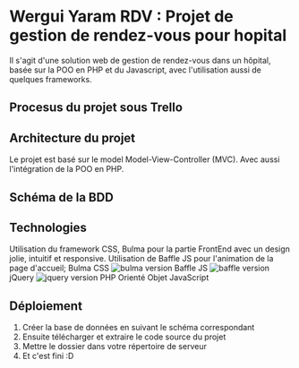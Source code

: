 # Wergui Yaram RDV : Projet de gestion de rendez-vous pour hopital
Il s'agit d'une solution web de gestion de rendez-vous dans un hôpital, basée sur la POO en PHP et du Javascript, avec l'utilisation aussi de quelques frameworks.


## Procesus du projet sous Trello


## Architecture du projet
  Le projet est basé sur le model Model-View-Controller (MVC).
  Avec aussi l'intégration de la POO en PHP.


## Schéma de la BDD
  

## Technologies
Utilisation du framework CSS, Bulma pour la partie FrontEnd avec un design jolie, intuitif et responsive.
Utilisation de Baffle JS pour l'animation de la page d'accueil;
  Bulma CSS ![bulma version](https://img.shields.io/badge/bulma-0.7.5-blueviolet.svg)
  Baffle JS ![baffle version](https://img.shields.io/badge/Baffle%20JS-0.3.6-lightgrey)
  jQuery ![jquery version](https://img.shields.io/badge/jQuery-3.4.1-blue)
  PHP Orienté Objet
  JavaScript


## Déploiement
1. Créer la base de données en suivant le schéma correspondant
2. Ensuite télécharger et extraire le code source du projet
3. Mettre le dossier dans votre répertoire de serveur
4. Et c'est fini :D